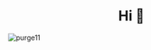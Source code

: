 <h1 align="center">Hi 👋</h1>

<p align="left"> <img src="https://komarev.com/ghpvc/?username=purge11&label=Profile%20views&color=0e75b6&style=flat" alt="purge11" /> </p>

